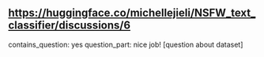 ## https://huggingface.co/michellejieli/NSFW_text_classifier/discussions/6

contains_question: yes
question_part: nice job! [question about dataset]